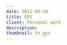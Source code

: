 ```yaml
---
date: 2011-09-18
title: GPS
client: Personal work
description:
thumbnail: tn_gps
---
```


<img srcset="/img/gps-1x.png 1x, /img/gps-2x.png 2x">
